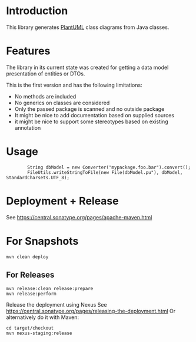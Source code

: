 # Introduction

This library generates [PlantUML](http://plantuml.com/class-diagram) class diagrams from Java classes.

# Features

The library in its current state was created for getting a data model presentation of entities or DTOs.

This is the first version and has the following limitations:

* No methods are included
* No generics on classes are considered
* Only the passed package is scanned and no outside package
* It might be nice to add documentation based on supplied sources
* it might be nice to support some stereotypes based on existing annotation

# Usage

```
        String dbModel = new Converter("mypackage.foo.bar").convert();
        FileUtils.writeStringToFile(new File(dbModel.pu"), dbModel, StandardCharsets.UTF_8);

```

# Deployment + Release

See https://central.sonatype.org/pages/apache-maven.html


# For Snapshots

    mvn clean deploy

## For Releases

```
mvn release:clean release:prepare
mvn release:perform
```

Release the deployment using Nexus See https://central.sonatype.org/pages/releasing-the-deployment.html
Or alternatively do it with Maven:

```
cd target/checkout
mvn nexus-staging:release
```
